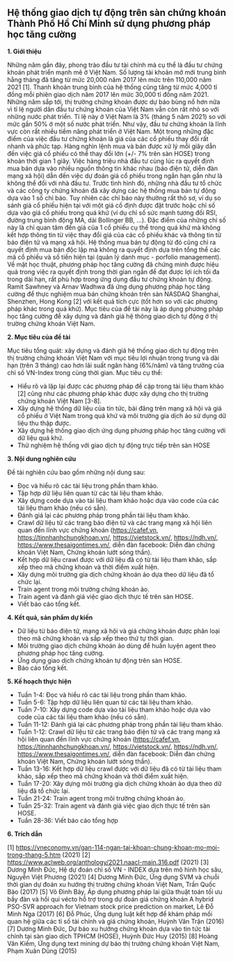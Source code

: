 ## Hệ thống giao dịch tự động trên sàn chứng khoán Thành Phố Hồ Chí Minh sử dụng phương pháp học tăng cường
**1. Giới thiệu**

  Những năm gần đây, phong trào đầu tư tài chính mà cụ thể là đầu tư chứng khoán phát triển mạnh mẽ ở Việt Nam. Số lượng tài khoản mở mới trung bình hằng tháng đã tăng từ mức 20,000 năm 2017 lên mức trên 110,000 năm 2021 [1]. Thanh khoản trung bình của hệ thống cũng tăng từ mức 4,000 tỉ đồng mỗi phiên giao dịch năm 2017 lên mức 30,000 tỉ đồng năm 2021. Những năm sắp tới, thị trường chứng khoán được dự báo bùng nổ hơn nữa vì tỉ lệ người dân đầu tư chứng khoán của Việt Nam vẫn còn rât nhỏ so với những nước phát triển. Tỉ lệ này ở Việt Nam là 3% (tháng 5 năm 2021) so với mức gần 50% ở một số nước phát triển. Như vậy, đầu tư chứng khoán là lĩnh vực còn rất nhiều tiềm năng phát triển ở Việt Nam.
  Một trong những đặc điểm của việc đầu tư chứng khoán là giá của các cổ phiếu thay đổi rất nhanh và phức tạp. Hàng nghìn lệnh mua và bán được xử lý mỗi giây dẫn đến việc giá cổ phiếu có thể thay đổi lớn (+/- 7% trên sàn HOSE) trong khoản thời gian 1 giây. Việc hàng triệu nhà đầu tư cùng lúc ra quyết định mua bán dựa vào nhiều nguồn thông tin khác nhau (báo điện tử, diễn đàn mạng xã hội) dẫn đến việc dự đoán giá cổ phiếu trong ngắn hạn gần như là không thể đối với nhà đầu tư.
  Trước tình hình đó, những nhà đầu tư tổ chức và các công ty chứng khoán đã xây dựng các hệ thống mua bán tự động dựa vào 1 số chỉ báo. Tuy nhiên các chỉ báo này thường rất thô sơ, ví dụ so sánh giá cổ phiếu hiện tại với một giá cố định được đặt trước hoặc chỉ số dựa vào giá cổ phiếu trong quá khứ (ví dụ chỉ số sức mạnh tương đối RSI, đường trung bình động MA, dải Bollinger BB, ...). Đặc điểm của những chỉ số này là chỉ quan tâm đến giá của 1 cổ phiếu cụ thể trong quá khứ mà không kết hợp thông tin từ việc thay đổi giá của các cổ phiếu khác và thông tin từ báo điện tử và mạng xã hội. Hệ thống mua bán tự động từ đó cũng chỉ ra quyết định mua bán độc lập mà không ra quyết định dựa trên tổng thể các mã cổ phiếu và số tiền hiện tại (quản lý danh mục - porfolio management). 
  Về mặt học thuật, phương pháp học tăng cường đã chứng minh được hiệu quả trong việc ra quyết định trong thời gian ngắn để đạt được lợi ích tối đa trong dài hạn, rất phù hợp trong ứng dụng đầu tư chứng khoán tự động. Ramit Sawhney và Arnav Wadhwa đã ứng dụng phương pháp học tăng cường để thực nghiệm mua bán chứng khoán trên sàn NASDAQ Shanghai, Shenzhen, Hong Kong [2] với kết quả tích cực (tốt hơn so với các phương pháp khác trong quá khứ). Mục tiêu của đề tài này là áp dụng phương pháp học tăng cường để xây dựng và đánh giá hệ thông giao dịch tự động ở thị trường chứng khoán Việt Nam.
  
**2. Mục tiêu của đề tài**

  Mục tiêu tổng quát: xây dựng và đánh giá hệ thống giao dịch tự động trên thị trường chứng khoán Việt Nam với mục tiêu lợi nhuận trong trung và dài hạn (trên 3 tháng) cao hơn lãi suất ngân hàng (6%/năm) và tăng trưởng của chỉ số VN-Index trong cùng thời gian.
  Mục tiêu cụ thể:
  - Hiểu rõ và lặp lại được các phương pháp đề cập trong tài liệu tham khảo [2] cũng như các phương pháp khác được xây dựng cho thị trường chứng khoán Việt Nam [3-8].
  - Xây dựng hệ thống dữ liệu của tin tức, bài đăng trên mạng xã hội và giá cổ phiếu ở Việt Nam trong quá khứ và môi trường gia dịch ảo sử dụng dữ liệu thu thập được.
  - Xây dựng hệ thống giao dịch ứng dụng phương pháp học tăng cường với dữ liệu quá khứ.
  - Thử nghiệm hệ thống với giao dịch tự động trực tiếp trên sàn HOSE
  
**3. Nội dung nghiên cứu**

  Đề tài nghiên cứu bao gồm những nội dung sau:
  - Đọc và hiểu rõ các tài liệu trong phần tham khảo.
  - Tập hợp dữ liệu liên quan từ các tài liệu tham khảo.
  - Xây dựng code dựa vào tài liệu tham khảo hoặc dựa vào code của các tài liệu tham khảo (nếu có sẵn).
  - Đánh giá lại các phương pháp trong phần tài liệu tham khảo.
  - Crawl dữ liệu từ các trang báo điện tử và các trang mạng xã hội liên quan đến lĩnh vực chứng khoán (https://cafef.vn, https://tinnhanhchungkhoan.vn/, https://vietstock.vn/, https://ndh.vn/, https://www.thesaigontimes.vn/, diễn đàn facebook: Diễn đàn chứng khoán Việt Nam, Chứng khoán lướt sóng thần).
  - Kết hợp dữ liệu crawl được với dữ liệu đã có từ tài liệu tham khảo, sắp xếp theo mã chứng khoán và thời điểm xuất hiện.
  - Xây dựng môi trường gia dịch chứng khoán ảo dựa theo dữ liệu đã tổ chức lại.
  - Train agent trong môi trường chứng khoán ảo.
  - Train agent và đánh giá việc giao dịch thực tế trên sàn HOSE.
  - Viết báo cáo tổng kết.

**4. Kết quả, sản phẩm dự kiến**

  - Dữ liệu từ báo điện tử, mạng xã hội và giá chứng khoán được phân loại theo mã chứng khoán và sắp xếp theo thứ tự thời gian.
  - Môi trường giao dịch chứng khoán ảo dùng để huấn luyện agent theo phương pháp học tăng cường.
  - Ứng dụng giao dịch chứng khoán tự động trên sàn HOSE.
  - Báo cáo tổng kết.

**5. Kế hoạch thực hiện**

  - Tuần 1-4: Đọc và hiểu rõ các tài liệu trong phần tham khảo.
  - Tuần 5-6: Tập hợp dữ liệu liên quan từ các tài liệu tham khảo.
  - Tuần 7-10: Xây dựng code dựa vào tài liệu tham khảo hoặc dựa vào code của các tài liệu tham khảo (nếu có sẵn).
  - Tuần 11-12: Đánh giá lại các phương pháp trong phần tài liệu tham khảo.
  - Tuần 1-12: Crawl dữ liệu từ các trang báo điện tử và các trang mạng xã hội liên quan đến lĩnh vực chứng khoán (https://cafef.vn, https://tinnhanhchungkhoan.vn/, https://vietstock.vn/, https://ndh.vn/, https://www.thesaigontimes.vn/, diễn đàn facebook: Diễn đàn chứng khoán Việt Nam, Chứng khoán lướt sóng thần).
  - Tuần 13-16: Kết hợp dữ liệu crawl được với dữ liệu đã có từ tài liệu tham khảo, sắp xếp theo mã chứng khoán và thời điểm xuất hiện.
  - Tuần 17-20: Xây dựng môi trường gia dịch chứng khoán ảo dựa theo dữ liệu đã tổ chức lại.
  - Tuần 21-24: Train agent trong môi trường chứng khoán ảo.
  - Tuần 25-32: Train agent và đánh giá việc giao dịch thực tế trên sàn HOSE.
  - Tuần 28-36: Viết báo cáo tổng hợp  

**6. Trích dẫn**

  [1] https://vneconomy.vn/gan-114-ngan-tai-khoan-chung-khoan-mo-moi-trong-thang-5.htm (2021)
  [2] https://www.aclweb.org/anthology/2021.naacl-main.316.pdf (2021)
  [3] Dương Minh Đức, Hệ dự đoán chỉ số VN - INDEX dựa trên mô hình học sâu, Nguyễn Việt Phương (2021)
  [4] Dương Minh Đức, Ứng dụng SVM và chuỗi thời gian dự đoán xu hướng thị trường chứng khoán Việt Nam, Trần Quốc Bảo (2017)
  [5] Võ Đình Bảy, Áp dụng phương pháp lai giữa thuật toán tối ưu bầy đàn và hồi qui vécto hỗ trợ trong dự đoán giá chứng khoán A hybrid PSO-SVR approach for Vietnam stock price prediction on market, Lê Đỗ Minh Nga (2017)
  [6] Đỗ Phúc, Ứng dụng luật kết hợp để khám pháp mối quan hệ giữa các tỉ số tài chính và giá chứng khoán, Huỳnh Văn Trận (2016)
  [7] Dương Minh Đức, Dự báo xu hướng chứng khoán dựa vào tin tức tài chính tại sàn giao dịch TPHCM (HOSE), Huỳnh Đức Huy (2015)
  [8] Hoàng Văn Kiếm, Ứng dụng text mining dự báo thị trường chứng khoán Việt Nam, Phạm Xuân Dũng (2015)
